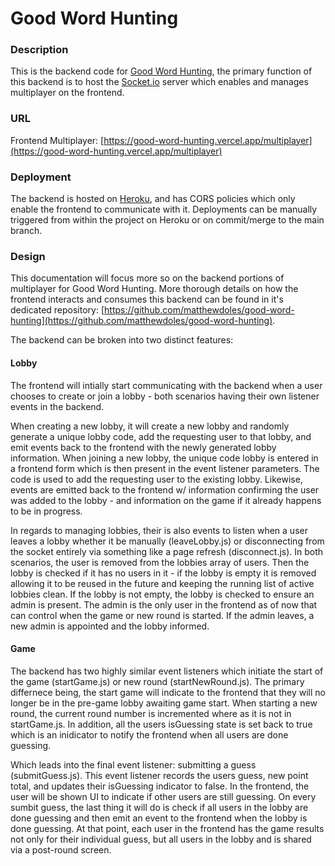 # Good Word Hunting

### Description

This is the backend code for [Good Word Hunting](https://github.com/matthewdoles/good-word-hunting), the primary function of this backend is to host the [Socket.io](https://socket.io/) server which enables and manages multiplayer on the frontend.

### URL

Frontend Multiplayer: [https://good-word-hunting.vercel.app/multiplayer](https://good-word-hunting.vercel.app/multiplayer)

### Deployment

The backend is hosted on [Heroku](https://heroku.com/), and has CORS policies which only enable the frontend to communicate with it. Deployments can be manually triggered from within the project on Heroku or on commit/merge to the main branch.

### Design

This documentation will focus more so on the backend portions of multiplayer for Good Word Hunting. More thorough details on how the frontend interacts and consumes this backend can be found in it's dedicated repository: [https://github.com/matthewdoles/good-word-hunting](https://github.com/matthewdoles/good-word-hunting).

The backend can be broken into two distinct features:

#### Lobby

The frontend will intially start communicating with the backend when a user chooses to create or join a lobby - both scenarios having their own listener events in the backend.

When creating a new lobby, it will create a new lobby and randomly generate a unique lobby code, add the requesting user to that lobby, and emit events back to the frontend with the newly generated lobby information. When joining a new lobby, the unique code lobby is entered in a frontend form which is then present in the event listener parameters. The code is used to add the requesting user to the existing lobby. Likewise, events are emitted back to the frontend w/ information confirming the user was added to the lobby - and information on the game if it already happens to be in progress.

In regards to managing lobbies, their is also events to listen when a user leaves a lobby whether it be manually (leaveLobby.js) or disconnecting from the socket entirely via something like a page refresh (disconnect.js). In both scenarios, the user is removed from the lobbies array of users. Then the lobby is checked if it has no users in it - if the lobby is empty it is removed allowing it to be reused in the future and keeping the running list of active lobbies clean. If the lobby is not empty, the lobby is checked to ensure an admin is present. The admin is the only user in the frontend as of now that can control when the game or new round is started. If the admin leaves, a new admin is appointed and the lobby informed.

#### Game

The backend has two highly similar event listeners which initiate the start of the game (startGame.js) or new round (startNewRound.js). The primary differnece being, the start game will indicate to the frontend that they will no longer be in the pre-game lobby awaiting game start. When starting a new round, the current round number is incremented where as it is not in startGame.js. In addition, all the users isGuessing state is set back to true which is an inidicator to notify the frontend when all users are done guessing.

Which leads into the final event listener: submitting a guess (submitGuess.js). This event listener records the users guess, new point total, and updates their isGuessing indicator to false. In the frontend, the user will be shown UI to indicate if other users are still guessing. On every sumbit guess, the last thing it will do is check if all users in the lobby are done guessing and then emit an event to the frontend when the lobby is done guessing. At that point, each user in the frontend has the game results not only for their individual guess, but all users in the lobby and is shared via a post-round screen.
